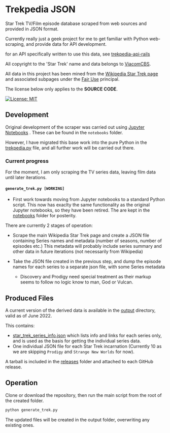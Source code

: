 # Trekpedia JSON

Star Trek TV/Film episode database scraped from web sources and provided in JSON
format.

Currently really just a geek project for me to get familiar with Python
web-scraping, and provide data for API development.

for an API specifically written to use this data, see [trekpedia-api-rails][rails-api]

All copyright to the 'Star Trek' name and data belongs to
[ViacomCBS][viacomcbs].

All data in this project has been mined from the [Wikipedia Star Trek page][wst]
and associated subpages under the [Fair Use][fup] principal.

The license below only applies to the **SOURCE CODE**.

[![License: MIT](https://img.shields.io/badge/License-MIT-yellow.svg)](https://opensource.org/licenses/MIT)

## Development

Original development of the scraper was carried out using [Jupyter
Notebooks][jupyter] . These can be found in the `notebooks` folder.

However, I have migrated this base work into the pure Python in the
[trekpedia.py](trekpedia.py) file, and all further work will be carried out
there.

### Current progress

For the moment, I am only scraping the TV series data, leaving film data until
later iterations.

#### `generate_trek.py [WORKING]`

* First work towards moving from Jupyter notebooks to a standard Python script.
  This now has exaclty the same functionality as the original Jupyter notebooks,
  so they have been retired. The are kept in the [notebooks](notebooks/) folder
  for posterity.

There are currently 2 stages of operation:

* Scrape the main Wikipedia Star Trek page and create a JSON file containing
  Series names and metadata (number of seasons, number of episodes etc.) This
  metadata will probably include series summary and other data in future
  iterations (not necessarily from Wikipedia)

* Take the JSON file created in the previous step, and dump the episode names
  for each series to a separate json file, with some Series metadata
  * Discovery and Prodigy need special treatment as their markup seems to follow
    no logic know to man, God or Vulcan.

## Produced Files

A current version of the derived data is available in the [output](output)
directory, valid as of June 2022.

This contains:

* [star_trek_series_info.json](output/star_trek_series_info.json)
  which lists info and links for each series only, and is used as the basis for
  getting the individual series data.
* One individual JSON file for each Star Trek incarnation (Currently 10 as we
  are skipping `Prodigy` and `Strange New Worlds` for now).

A tarball is included in the [releases](releases) folder and attached to each
GitHub release.

## Operation

Clone or download the repository, then run the main script from the root of the
created folder.

```python
python generate_trek.py
```

The updated files will be created in the output folder, overwriting any existing
ones.

[viacomcbs]:https://www.viacomcbs.com
[wst]: https://en.wikipedia.org/wiki/Star_Trek
[fup]: https://en.wikipedia.org/wiki/Fair_use#Text_and_data_mining
[jupyter]: https://jupyter.org/
[rails-api]: https://github.com/gnramsay/trekpedia-api-rails

